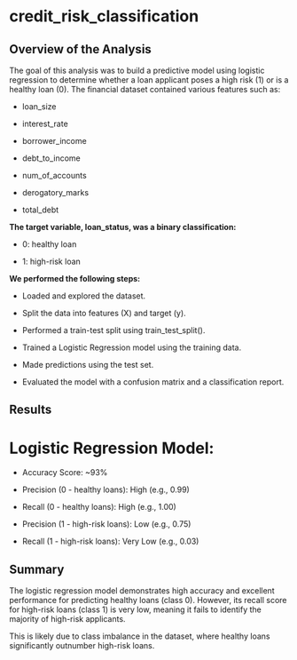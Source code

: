 # credit_risk_classification
 ## Overview of the Analysis
The goal of this analysis was to build a predictive model using logistic regression to determine whether a loan applicant poses a high risk (1) or is a healthy loan (0). The financial dataset contained various features such as:

* loan_size

* interest_rate

*  borrower_income

* debt_to_income

* num_of_accounts

* derogatory_marks

* total_debt

**The target variable, loan_status, was a binary classification:**

* 0: healthy loan

* 1: high-risk loan

 **We performed the following steps:**

* Loaded and explored the dataset.

* Split the data into features (X) and target (y).

* Performed a train-test split using train_test_split().

* Trained a Logistic Regression model using the training data.

* Made predictions using the test set.

* Evaluated the model with a confusion matrix and a classification report.

## Results
# Logistic Regression Model:

* Accuracy Score: ~93%

* Precision (0 - healthy loans): High (e.g., 0.99)

* Recall (0 - healthy loans): High (e.g., 1.00)

* Precision (1 - high-risk loans): Low (e.g., 0.75)

* Recall (1 - high-risk loans): Very Low (e.g., 0.03)

## Summary
The logistic regression model demonstrates high accuracy and excellent performance for predicting healthy loans (class 0). However, its recall score for high-risk loans (class 1) is very low, meaning it fails to identify the majority of high-risk applicants.

This is likely due to class imbalance in the dataset, where healthy loans significantly outnumber high-risk loans.
